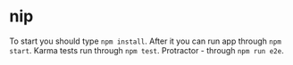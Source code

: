 # nip

To start you should type `npm install`. After it you can run app through `npm start`. Karma tests run through `npm test`. Protractor - through `npm run e2e`. 